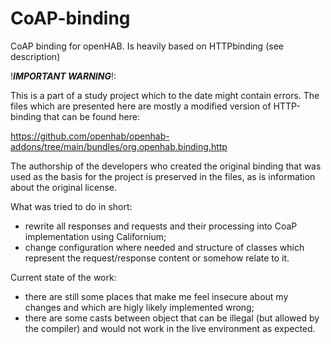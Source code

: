 # CoAP-binding
CoAP binding for openHAB. Is heavily based on HTTPbinding (see description)


!_______IMPORTANT WARNING_______!:

This is a part of a study project which to the date might contain errors. The files which are presented here are mostly a modified version of HTTP-binding that can be found here:

https://github.com/openhab/openhab-addons/tree/main/bundles/org.openhab.binding.http

The authorship of the developers who created the original binding that was used as the basis for the project is preserved in the files, as is information about the original license.

What was tried to do in short:
- rewrite all responses and requests and their processing into CoaP implementation using Californium;
- change configuration where needed and structure of classes which represent the request/response content or somehow relate to it.

Current state of the work:
- there are still some places that make me feel insecure about my changes and which are higly likely implemented wrong;
- there are some casts between object that can be illegal (but allowed by the compiler) and would not work in the live environment as expected.


